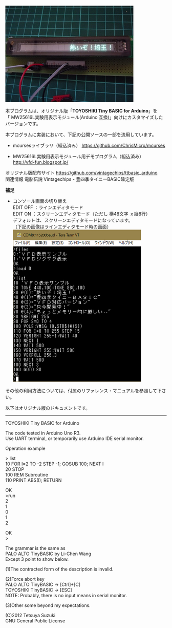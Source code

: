 ![image](./image/image.jpg)  

本プログラムは、オリジナル版「**TOYOSHIKI Tiny BASIC for Arduino**」を  
「 MW25616L実験用表示モジュール(Arduino 互換)」向けにカスタマイズしたバージョンです。   

本プログラムに実装において、下記の公開ソースの一部を流用しています。  
- mcursesライブラリ（組込済み）
  <https://github.com/ChrisMicro/mcurses>

- MW25616L実験用表示モジュール用デモプログラム（組込済み）  
  http://vfd-fun.blogspot.jp/

オリジナル版配布サイト <https://github.com/vintagechips/ttbasic_arduino>  
関連情報 電脳伝説 Vintagechips - 豊四季タイニーBASIC確定版    

**補足**  
- コンソール画面の切り替え  
  EDIT OFF ：ラインエディタモード  
  EDIT ON  ：スクリーンエディタモード（ただし 横48文字 ｘ縦8行）  
  デフォルトは、スクリーンエディタモードになっています。  
  （下記の画像はラインエディタモード時の画面）  
  ![screen](./image/screen.png)  


その他の利用方法については、付属のリファレンス・マニュアルを参照して下さい。  



以下はオリジナル版のドキュメントです。  

------

﻿TOYOSHIKI Tiny BASIC for Arduino

The code tested in Arduino Uno R3.<br>
Use UART terminal, or temporarily use Arduino IDE serial monitor.

Operation example

&gt; list<br>
10 FOR I=2 TO -2 STEP -1; GOSUB 100; NEXT I<br>
20 STOP<br>
100 REM Subroutine<br>
110 PRINT ABS(I); RETURN

OK<br>
&gt;run<br>
2<br>
1<br>
0<br>
1<br>
2

OK<br>
&gt;

The grammar is the same as<br>
PALO ALTO TinyBASIC by Li-Chen Wang<br>
Except 3 point to show below.

(1)The contracted form of the description is invalid.

(2)Force abort key<br>
PALO ALTO TinyBASIC -> [Ctrl]+[C]<br>
TOYOSHIKI TinyBASIC -> [ESC]<br>
NOTE: Probably, there is no input means in serial monitor.

(3)Other some beyond my expectations.

(C)2012 Tetsuya Suzuki<br>
GNU General Public License

